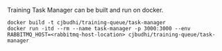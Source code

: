 Training Task Manager can be built and run on docker.

```
docker build -t cjbudhi/training-queue/task-manager
docker run -itd --rm --name task-manager -p 3000:3000 --env RABBITMQ_HOST=<rabbitmq-host-location> cjbudhi/training-queue/task-manager
```
